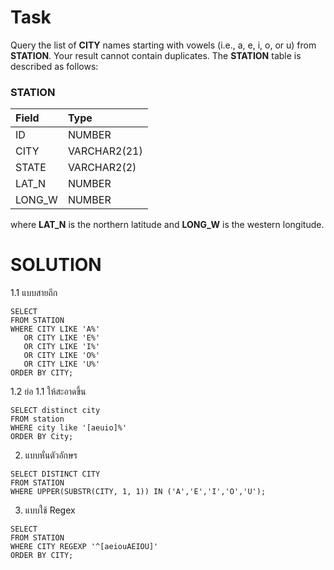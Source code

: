 # Task
Query the list of **CITY** names starting with vowels (i.e., a, e, i, o, or u) from **STATION**. Your result cannot contain duplicates.
The **STATION** table is described as follows:

### STATION

| Field       | Type         |  
| :---------- | :----------- |
| ID          | NUMBER       |
| CITY        | VARCHAR2(21) |
| STATE       | VARCHAR2(2)  |
| LAT_N       | NUMBER       |
| LONG_W      | NUMBER       |

where **LAT_N** is the northern latitude and **LONG_W** is the western longitude. <br>

# SOLUTION
1.1 แบบสายถึก
```
SELECT 
FROM STATION
WHERE CITY LIKE 'A%' 
   OR CITY LIKE 'E%' 
   OR CITY LIKE 'I%' 
   OR CITY LIKE 'O%' 
   OR CITY LIKE 'U%'
ORDER BY CITY;
```
1.2 ย่อ 1.1 ให้สะอาดขึ้น
```
SELECT distinct city 
FROM station 
WHERE city like '[aeuio]%' 
ORDER BY City;
```
2. แบบหั่นตัวอักษร
```
SELECT DISTINCT CITY
FROM STATION
WHERE UPPER(SUBSTR(CITY, 1, 1)) IN ('A','E','I','O','U');
```
3. แบบใช้ Regex
```
SELECT 
FROM STATION
WHERE CITY REGEXP '^[aeiouAEIOU]'
ORDER BY CITY;
```